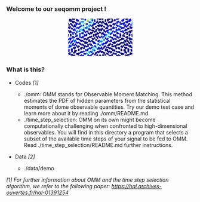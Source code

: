 ### Welcome to our seqomm project !

<p align="center"> 
<img src="./images/seqomm.png" title="what is this?" alt="Front page
illustration" width=auto height="100">
</p>

### What is this?



* Codes *[1]*

  * ./omm: OMM stands for Observable Moment Matching. This method estimates the PDF of hidden parameters from the statistical moments of dome observable quantities. Try our demo test case and learn more about it by reading ./omm/README.md. 
  * ./time_step_selection: OMM on its own might become computationally challenging when confronted to high-dimensional observables. You will find in this directory a program that selects a subset of the available time steps of your signal to be fed to OMM. Read ./time_step_selection/README.md further instructions.

* Data *[2]*

  * ./data/demo

*[1] For further information about OMM and the time step selection algorithm,
 we refer to the following paper:
 https://hal.archives-ouvertes.fr/hal-01391254*
